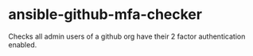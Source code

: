 # ansible-github-mfa-checker
Checks all admin users of a github org have their 2 factor authentication enabled.
